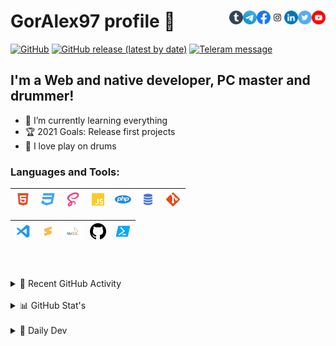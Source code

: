 # GorAlex97 profile 👋 [<img align="right" alt="GorAlex97 | YouTube" width="22px" src="https://raw.githubusercontent.com/GorAlex97/GorAlex97/main/icons/social/youtube.svg" />][youtube] [<img align="right" alt="GorAlex97 | Twitter" width="22px" src="https://raw.githubusercontent.com/GorAlex97/GorAlex97/main/icons/social/twitter.svg" />][twitter] [<img align="right" alt="GorAlex97 | LinkedIn" width="22px" src="https://raw.githubusercontent.com/GorAlex97/GorAlex97/main/icons/social/linkedin.svg" />][linkedin] [<img align="right" alt="GorAlex97 | Instagram" width="22px" src="https://raw.githubusercontent.com/GorAlex97/GorAlex97/main/icons/social/instagram.svg" />][instagram] [<img align="right" alt="GorAlex97 | Facebook" width="22px" src="https://raw.githubusercontent.com/GorAlex97/GorAlex97/main/icons/social/facebook.svg" />][facebook] [<img align="right" alt="GorAlex97 | Telegram" width="22px" src="https://raw.githubusercontent.com/GorAlex97/GorAlex97/main/icons/social/telegram.svg" />][telegram] [<img align="right" alt="ga97.pp.ua" width="22px" src="https://raw.githubusercontent.com/GorAlex97/GorAlex97/main/icons/social/tumblr.svg" />][website]

[![GitHub](https://img.shields.io/github/license/goralex97/goralex97?label=LICENSE&style=for-the-badge)](https://github.com/GorAlex97/GorAlex97/blob/main/LICENSE)
[![GitHub release (latest by date)](https://img.shields.io/github/v/release/goralex97/gacpf?label=GACPF%20RELEASE&style=for-the-badge)](https://github.com/goralex97/gacpf)
[![Teleram message](https://img.shields.io/badge/Telegram%20@GorAlex97-send-5cf?style=for-the-badge&logo=telegram)](https://t.me/goralex97)

## I'm a Web and native developer, PC master and drummer!

- 🌱 I’m currently learning everything
- 🏆 2021 Goals: Release first projects
- 🥁 I love play on drums

### Languages and Tools:

| [<img alt="HTML5" width="26px" src="https://raw.githubusercontent.com/GorAlex97/GorAlex97/main/icons/html5.svg" />]() | [<img alt="CSS3" width="26px" src="https://raw.githubusercontent.com/GorAlex97/GorAlex97/main/icons/css3.svg" />]() | [<img alt="Sass" width="26px" src="https://raw.githubusercontent.com/GorAlex97/GorAlex97/main/icons/sass.svg" />]() | [<img alt="JavaScript" width="26px" src="https://raw.githubusercontent.com/GorAlex97/GorAlex97/main/icons/javascript.svg" />]() | [<img alt="PHP" width="26px" src="https://raw.githubusercontent.com/GorAlex97/GorAlex97/main/icons/php.svg" />]() | [<img alt="SQL" width="26px" src="https://raw.githubusercontent.com/github/explore/80688e429a7d4ef2fca1e82350fe8e3517d3494d/topics/sql/sql.png" />]() | [<img alt="Git" width="26px" src="https://raw.githubusercontent.com/GorAlex97/GorAlex97/main/icons/git.svg" />]() |
|:-:|:-:|:-:|:-:|:-:|:-:|:-:|

| [<img alt="Visual Studio Code" width="26px" src="https://raw.githubusercontent.com/GorAlex97/GorAlex97/main/icons/vscode.svg" />]() | [<img alt="Sublime Text" width="26px" src="https://raw.githubusercontent.com/GorAlex97/GorAlex97/main/icons/sublime.svg" />]() | [<img alt="MySQL" width="26px" src="https://raw.githubusercontent.com/github/explore/80688e429a7d4ef2fca1e82350fe8e3517d3494d/topics/mysql/mysql.png" />]() | [<img alt="GitHub" width="26px" src="https://raw.githubusercontent.com/GorAlex97/GorAlex97/main/icons/github.svg" />]() | [<img alt="Terminal" width="26px" src="https://raw.githubusercontent.com/GorAlex97/GorAlex97/main/icons/powershell.svg" />]() |
|:-:|:-:|:-:|:-:|:-:|
#
<br />

<details>
  <summary>📑 Recent GitHub Activity</summary>
  
1. 📇 Release [GorAlex97/GACPF](https://github.com/GorAlex97/GACPF)

</details>

<br />

<details>
	<summary>📊 GitHub Stat's</summary>

<img align="left" alt="GorAlex97 GitHub Stats" src="https://github-readme-stats.vercel.app/api/top-langs/?username=goralex97&langs_count=8&theme=vue" />
  
![GorAlex97 stat's](https://github-readme-stats.vercel.app/api?username=goralex97&show_icons=true&theme=vue)

</details>

<br />

<details>
	<summary>📇 Daily Dev</summary>
	<a href="https://app.daily.dev/GorAlex97"><img src="https://api.daily.dev/devcards/ddea9336cea5443e9b5d64a2ec89dc50.png?r=60s" width="400" alt="Gorobchuk Alex's Dev Card"/></a>
</details>

[website]: https://ga97.pp.ua
[telegram]: https://t.me/goralex97
[twitter]: https://twitter.com/goralex97
[youtube]: https://youtube.com/goralex97
[facebook]: https://facebook.com/goralex97
[instagram]: https://instagram.com/goralex97
[linkedin]: https://linkedin.com/in/goralex97
